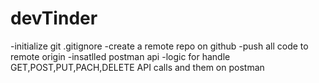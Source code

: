 # devTinder
-initialize git 
.gitignore
-create a remote repo on github
-push all code to remote origin
-insatlled postman api
-logic for handle GET,POST,PUT,PACH,DELETE API calls and them on postman
